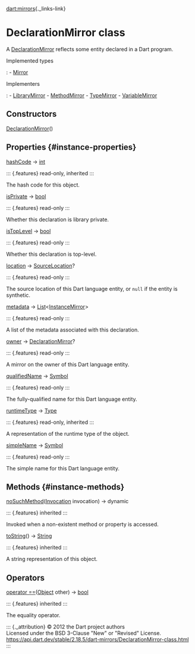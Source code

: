 [dart:mirrors](../dart-mirrors/dart-mirrors-library){._links-link}

DeclarationMirror class
=======================

A [DeclarationMirror](declarationmirror-class) reflects some entity
declared in a Dart program.

Implemented types

:   -   [Mirror](mirror-class)

Implementers

:   -   [LibraryMirror](librarymirror-class)
    -   [MethodMirror](methodmirror-class)
    -   [TypeMirror](typemirror-class)
    -   [VariableMirror](variablemirror-class)

Constructors
------------

[DeclarationMirror](declarationmirror/declarationmirror)()

Properties {#instance-properties}
----------

[hashCode](../dart-core/object/hashcode) → [int](../dart-core/int-class)

::: {.features}
read-only, inherited
:::

The hash code for this object.

[isPrivate](declarationmirror/isprivate) →
[bool](../dart-core/bool-class)

::: {.features}
read-only
:::

Whether this declaration is library private.

[isTopLevel](declarationmirror/istoplevel) →
[bool](../dart-core/bool-class)

::: {.features}
read-only
:::

Whether this declaration is top-level.

[location](declarationmirror/location) →
[SourceLocation](sourcelocation-class)?

::: {.features}
read-only
:::

The source location of this Dart language entity, or `null` if the
entity is synthetic.

[metadata](declarationmirror/metadata) →
[List](../dart-core/list-class)\<[InstanceMirror](instancemirror-class)\>

::: {.features}
read-only
:::

A list of the metadata associated with this declaration.

[owner](declarationmirror/owner) →
[DeclarationMirror](declarationmirror-class)?

::: {.features}
read-only
:::

A mirror on the owner of this Dart language entity.

[qualifiedName](declarationmirror/qualifiedname) →
[Symbol](../dart-core/symbol-class)

::: {.features}
read-only
:::

The fully-qualified name for this Dart language entity.

[runtimeType](../dart-core/object/runtimetype) →
[Type](../dart-core/type-class)

::: {.features}
read-only, inherited
:::

A representation of the runtime type of the object.

[simpleName](declarationmirror/simplename) →
[Symbol](../dart-core/symbol-class)

::: {.features}
read-only
:::

The simple name for this Dart language entity.

Methods {#instance-methods}
-------

[noSuchMethod](../dart-core/object/nosuchmethod)([Invocation](../dart-core/invocation-class)
invocation) → dynamic

::: {.features}
inherited
:::

Invoked when a non-existent method or property is accessed.

[toString](../dart-core/object/tostring)() →
[String](../dart-core/string-class)

::: {.features}
inherited
:::

A string representation of this object.

Operators
---------

[operator
==](../dart-core/object/operator_equals)([Object](../dart-core/object-class)
other) → [bool](../dart-core/bool-class)

::: {.features}
inherited
:::

The equality operator.

::: {._attribution}
© 2012 the Dart project authors\
Licensed under the BSD 3-Clause \"New\" or \"Revised\" License.\
<https://api.dart.dev/stable/2.18.5/dart-mirrors/DeclarationMirror-class.html>
:::
